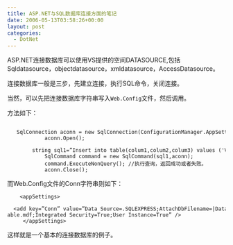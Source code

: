 ```yaml
---
title: ASP.NET与SQL数据库连接方面的笔记
date: 2006-05-13T03:58:26+00:00
layout: post
categories:
  - DotNet
---
```

ASP.NET连接数据库可以使用VS提供的空间DATASOURCE,包括Sqldatasource，objectdatasource，xmldatasource，AccessDatasource。

连接数据库一般是三步，先建立连接，执行SQL命令，关闭连接。

当然，可以先把连接数据库字符串写入`Web.Config`文件，然后调用。

方法如下：
```
       SqlConnection aconn = new SqlConnection(ConfigurationManager.AppSettings.Get(“Conn”));
            aconn.Open();
            string sql1=”Insert into table(colum1,colum2,colum3) values ('Value1','Value2','value3')”;
            SqlCommand command = new SqlCommand(sql1,aconn);
            command.ExecuteNonQuery(); //执行查询，返回成功或者失败。
            aconn.Close();
```

而Web.Config文件的Conn字符串则如下：
```
    <appSettings>
      <add key=”Conn” value=”Data Source=.SQLEXPRESS;AttachDbFilename=|DataDirectory| able.mdf;Integrated Security=True;User Instance=True” />
     </appSettings>
```

这样就是一个基本的连接数据库的例子。